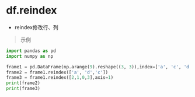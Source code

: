 &emsp;
# df.reindex
- reindex修改行、列
>示例

```py
import pandas as pd
import numpy as np

frame1 = pd.DataFrame(np.arange(9).reshape((3, 3)),index=['a', 'c', 'd'])
frame2 = frame1.reindex(['a', 'd','c'])
frame3 = frame1.reindex([2,1,0,3],axis=1)
print(frame2)
print(frame3)
```